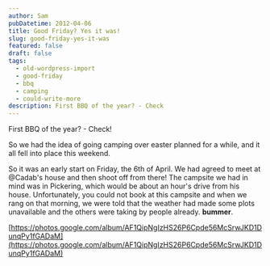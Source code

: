 ```yaml
---
author: Sam
pubDatetime: 2012-04-06
title: Good Friday? Yes it was!
slug: good-friday-yes-it-was
featured: false
draft: false
tags:
  - old-wordpress-import
  - good-friday
  - bbq
  - camping
  - could-write-more
description: First BBQ of the year? - Check
---
```

First BBQ of the year? - Check!

So we had the idea of going camping over easter planned for a while, and it all fell into place this weekend.

So it was an early start on Friday, the 6th of April. We had agreed to meet at @Cadab's house and then shoot off from there! The campsite we had in mind was in Pickering, which would be about an hour's drive from his house. Unfortunately, you could not book at this campsite and when we rang on that morning, we were told that the weather had made some plots unavailable and the others were taking by people already. **bummer**.

[https://photos.google.com/album/AF1QipNgIzHS26P6Cpde56McSrwJKD1DunqPy1fGADaM](https://photos.google.com/album/AF1QipNgIzHS26P6Cpde56McSrwJKD1DunqPy1fGADaM)